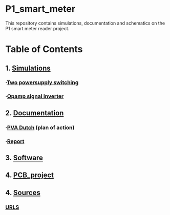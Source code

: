 # P1_smart_meter
This repository contains simulations, documentation and schematics on the P1 smart meter reader project.

# Table of Contents
## 1. [Simulations]
### ·[Two powersupply switching]
### ·[Opamp signal inverter]

## 2. [Documentation]
### ·[PVA Dutch] (plan of action)
### ·[Report]

## 3. [Software]

## 4. [PCB_project]

## 4. [Sources]
### [URLS]


[Two powersupply switching]: https://github.com/JordyvanM/P1_smart_meter/blob/main/Simulations/Two_powersupply_switch.asc
[Opamp signal inverter]: https://github.com/JordyvanM/P1_smart_meter/blob/main/Simulations/V1_3.3_inverter.asc
[Simulations]: https://github.com/JordyvanM/P1_smart_meter/tree/main/Simulations

[Documentation]: https://github.com/JordyvanM/P1_smart_meter/tree/main/Documentation
[PVA Dutch]: https://github.com/JordyvanM/P1_smart_meter/tree/main/Documentation/PVA
[Report]: https://github.com/JordyvanM/P1_smart_meter/tree/main/Documentation/Report

[Software]: https://github.com/JordyvanM/P1_smart_meter/tree/main/Software

[PCB_project]: https://github.com/JordyvanM/P1_smart_meter/tree/main/PCB_project

[Sources]: https://github.com/JordyvanM/P1_smart_meter/tree/main/Sources
[URLS]: https://github.com/JordyvanM/P1_smart_meter/blob/main/Sources/URLS.md
